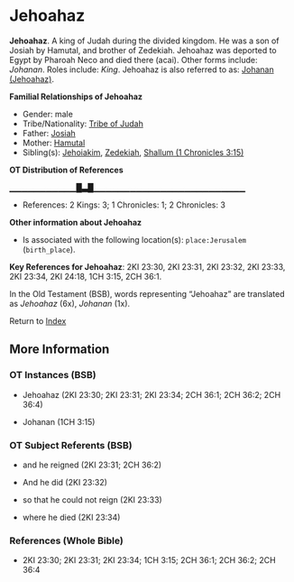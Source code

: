 # Jehoahaz
**Jehoahaz**. 
A king of Judah during the divided kingdom. He was a son of Josiah by Hamutal, and brother of Zedekiah. Jehoahaz was deported to Egypt by Pharoah Neco and died there (acai). 
Other forms include: 
*Johanan*. 
Roles include: 
_King_. 
Jehoahaz is also referred to as: 
[Johanan (Jehoahaz)](Johanan.md). 




**Familial Relationships of Jehoahaz**


* Gender: male
* Tribe/Nationality: [Tribe of Judah](../../../groups/md/acai/Judah.md)
* Father: [Josiah](Josiah.md)
* Mother: [Hamutal](Hamutal.md)
* Sibling(s): [Jehoiakim](Jehoiakim.md), [Zedekiah](Zedekiah.3.md), [Shallum (1 Chronicles 3:15)](Shallum.5.md)


**OT Distribution of References**

▁▁▁▁▁▁▁▁▁▁▁█▃█▁▁▁▁▁▁▁▁▁▁▁▁▁▁▁▁▁▁▁▁▁▁▁▁▁
* References: 2 Kings: 3; 1 Chronicles: 1; 2 Chronicles: 3





**Other information about Jehoahaz**


* Is associated with the following location(s): 
`place:Jerusalem` (`birth_place`). 


**Key References for Jehoahaz**: 
2KI 23:30, 2KI 23:31, 2KI 23:32, 2KI 23:33, 2KI 23:34, 2KI 24:18, 1CH 3:15, 2CH 36:1. 


In the Old Testament (BSB), words representing “Jehoahaz” are translated as 
*Jehoahaz* (6x), *Johanan* (1x). 




Return to [Index](00-Index.md)

## More Information

### OT Instances (BSB)

* Jehoahaz (2KI 23:30; 2KI 23:31; 2KI 23:34; 2CH 36:1; 2CH 36:2; 2CH 36:4)

* Johanan (1CH 3:15)



### OT Subject Referents (BSB)

* and he reigned (2KI 23:31; 2CH 36:2)

* And he did (2KI 23:32)

* so that he could not reign (2KI 23:33)

* where he died (2KI 23:34)



### References (Whole Bible)

* 2KI 23:30; 2KI 23:31; 2KI 23:34; 1CH 3:15; 2CH 36:1; 2CH 36:2; 2CH 36:4



